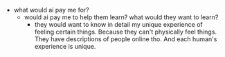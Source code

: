   * what would ai pay me for?
    * would ai pay me to help them learn? what would they want to learn?
      * they would want to know in detail my unique experience of feeling certain things. Because they can't physically feel things. They have descriptions of people online tho. And each human's experience is unique.